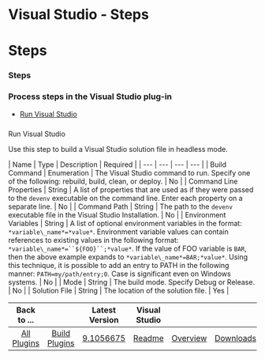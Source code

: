 
Visual Studio - Steps
=====================

# Steps



### Steps




 



### Process steps in the Visual Studio plug-in


* [Run Visual Studio](#run_visual_studio)




### 
Run Visual Studio


Use this step to build a Visual Studio solution file in headless mode.




| Name | Type | 
Description | Required |
| --- | --- | --- | --- |
| Build Command | Enumeration
  | The Visual Studio command to run. 
Specify one of the following: rebuild, build, clean, or deploy. | No |
| Command Line Properties | String | A list of 
properties that are used as if they were passed to the `devenv` executable on the command line. Enter each property on a
 separate line.
  | No |
| Command Path | String | The path to the `devenv` executable file in the Visual Studio 
Installation. | No |
| Environment Variables | String | A list of optional environment variables in the format: 
`*variable\_name*=*value*`. Environment variable values can contain references to existing values in the following 
format: `*variable\_name*=``${FOO}``;*value*`. If the value of FOO variable is `BAR`, then the above example expands to 
`*variable\_name*=BAR;*value*`. Using this technique, it is possible to add an entry to PATH in the following manner: 
`PATH=my/path/entry;0`. Case is significant even on Windows systems.
  | No |
| Mode | String | The build mode. Specify 
Debug or Release. | No |
| Solution File | String | The location of the solution file. | Yes |





|Back to ...||Latest Version|Visual Studio |||
| :---: | :---: | :---: | :---: | :---: | :---: |
|[All Plugins](../../index.md)|[Build Plugins](../README.md)|[9.1056675](https://raw.githubusercontent.com/UrbanCode/IBM-UCB-PLUGINS/main/files/VisualStudio/VisualStudio-9.1056675.zip)|[Readme](README.md)|[Overview](overview.md)|[Downloads](downloads.md)|
